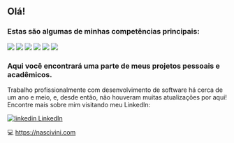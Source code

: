 ## Olá!
### Estas são algumas de minhas competências principais:
<img src="https://img.shields.io/badge/javascript%20-%23323330.svg?&style=for-the-badge&logo=javascript&logoColor=%23F7DF1E"> <img src="https://img.shields.io/badge/html5%20-%23E34F26.svg?&style=for-the-badge&logo=html5&logoColor=white"> <img src="https://img.shields.io/badge/java-%23ED8B00.svg?&style=for-the-badge&logo=java&logoColor=white"> <img src="https://img.shields.io/badge/angular.js%20-%23E23237.svg?&style=for-the-badge&logo=angularjs&logoColor=white"> <img src="https://img.shields.io/badge/Flutter%20-%2302569B.svg?&style=for-the-badge&logo=Flutter&logoColor=white"> <img src="https://img.shields.io/badge/python%20-%2314354C.svg?&style=for-the-badge&logo=python&logoColor=white">
### Aqui você encontrará uma parte de meus projetos pessoais e acadêmicos.
Trabalho profissionalmente com desenvolvimento de software há cerca de um ano e meio, e, desde então, não houveram muitas atualizações por aqui! Encontre mais sobre mim visitando meu LinkedIn:

<a href="https://www.linkedin.com/in/nascivini" rel="nofollow noreferrer">
    <img src="https://i.stack.imgur.com/gVE0j.png" alt="linkedin"> LinkedIn
</a>
  
:computer: https://nascivini.com
